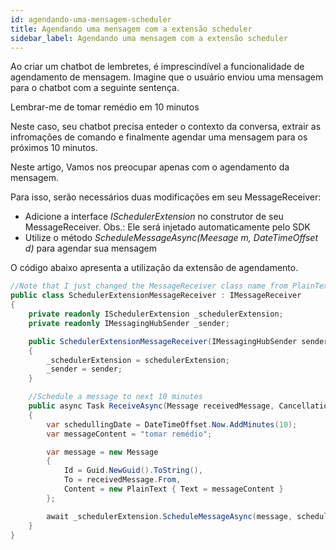 ```yaml
---
id: agendando-uma-mensagem-scheduler
title: Agendando uma mensagem com a extensão scheduler
sidebar_label: Agendando uma mensagem com a extensão scheduler
---
```


Ao criar um chatbot de lembretes, é imprescindível a funcionalidade de agendamento de mensagem. Imagine que o usuário enviou uma mensagem para o chatbot com a seguinte sentença.

Lembrar-me de tomar remédio em 10 minutos

Neste caso, seu chatbot precisa enteder o contexto da conversa, extrair as infromações de comando e finalmente agendar uma mensagem para os próximos 10 minutos.

Neste artigo, Vamos nos preocupar apenas com o agendamento da mensagem.

Para isso, serão necessários duas modificações em seu MessageReceiver:

* Adicione a interface *ISchedulerExtension* no construtor de seu MessageReceiver. Obs.: Ele será injetado automaticamente pelo SDK
* Utilize o método *ScheduleMessageAsync(Meesage m, DateTimeOffset d)* para agendar sua mensagem

O código abaixo apresenta a utilização da extensão de agendamento.

```csharp
//Note that I just changed the MessageReceiver class name from PlainTextMessageReceiver to SchedulerExtensionMessageReceiver
public class SchedulerExtensionMessageReceiver : IMessageReceiver
{
    private readonly ISchedulerExtension _schedulerExtension;
    private readonly IMessagingHubSender _sender;

    public SchedulerExtensionMessageReceiver(IMessagingHubSender sender, ISchedulerExtension schedulerExtension)
    {
        _schedulerExtension = schedulerExtension;
        _sender = sender;
    }

    //Schedule a message to next 10 minutes
    public async Task ReceiveAsync(Message receivedMessage, CancellationToken cancellationToken)
    {
        var schedullingDate = DateTimeOffset.Now.AddMinutes(10);
        var messageContent = "tomar remédio";

        var message = new Message
        {
            Id = Guid.NewGuid().ToString(),
            To = receivedMessage.From,
            Content = new PlainText { Text = messageContent }
        };

        await _schedulerExtension.ScheduleMessageAsync(message, schedullingDate);
    }
}
```

<!-- Rating frame -->
<script type="text/javascript" src="/scripts/rating.js"></script>